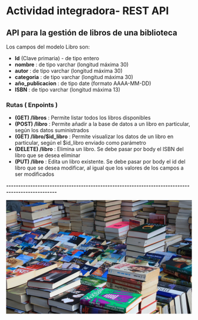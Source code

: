 # Actividad integradora- REST API

## API para la gestión de libros de una biblioteca

Los campos del modelo Libro son:
- **Id** (Clave primaria) - de tipo entero
- **nombre** : de tipo varchar (longitud máxima 30)
- **autor** : de tipo varchar (longitud máxima 30)
- **categoria** : de tipo varchar (longitud máxima 30)
- **año_publicacion** : de tipo date (formato AAAA-MM-DD)
- **ISBN** : de tipo varchar (longitud máxima 13)


### Rutas ( Enpoints )
- **(GET) /libros** : Permite listar todos los libros disponibles
- **(POST) /libro** : Permite añadir a la base de datos a un libro en particular, según los datos suministrados
- **(GET) /libro/$id_libro** : Permite visualizar los datos de un libro en particular, según el $id_libro enviado como parámetro
- **(DELETE) /libro** : Elimina un libro. Se debe pasar por body el ISBN del libro que se desea eliminar
- **(PUT) /libro** : Edita un libro existente. Se debe pasar por body el id del libro que se desea modificar, al igual que los valores de los campos a ser modificados


**-------------------------------------------------------------------------------------------------**


![Libreria API](src/libros.jpg)